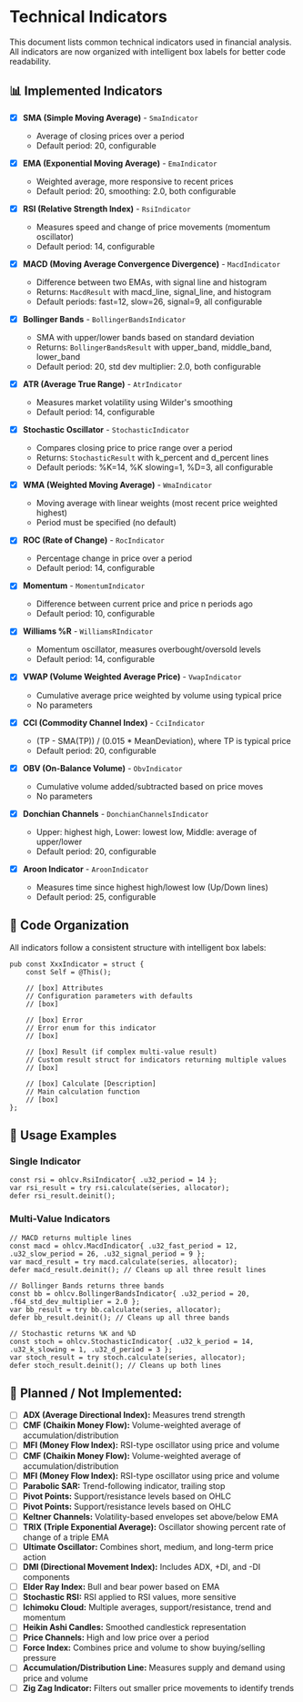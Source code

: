# Technical Indicators

This document lists common technical indicators used in financial analysis. All indicators are now organized with intelligent box labels for better code readability.

## 📊 Implemented Indicators

*   [x] **SMA (Simple Moving Average)** - `SmaIndicator`
    - Average of closing prices over a period
    - Default period: 20, configurable

*   [x] **EMA (Exponential Moving Average)** - `EmaIndicator`  
    - Weighted average, more responsive to recent prices
    - Default period: 20, smoothing: 2.0, both configurable

*   [x] **RSI (Relative Strength Index)** - `RsiIndicator`
    - Measures speed and change of price movements (momentum oscillator)
    - Default period: 14, configurable

*   [x] **MACD (Moving Average Convergence Divergence)** - `MacdIndicator`
    - Difference between two EMAs, with signal line and histogram
    - Returns: `MacdResult` with macd_line, signal_line, and histogram
    - Default periods: fast=12, slow=26, signal=9, all configurable

*   [x] **Bollinger Bands** - `BollingerBandsIndicator`
    - SMA with upper/lower bands based on standard deviation
    - Returns: `BollingerBandsResult` with upper_band, middle_band, lower_band
    - Default period: 20, std dev multiplier: 2.0, both configurable

*   [x] **ATR (Average True Range)** - `AtrIndicator`
    - Measures market volatility using Wilder's smoothing
    - Default period: 14, configurable

*   [x] **Stochastic Oscillator** - `StochasticIndicator`
    - Compares closing price to price range over a period
    - Returns: `StochasticResult` with k_percent and d_percent lines
    - Default periods: %K=14, %K slowing=1, %D=3, all configurable

*   [x] **WMA (Weighted Moving Average)** - `WmaIndicator`
    - Moving average with linear weights (most recent price weighted highest)
    - Period must be specified (no default)

*   [x] **ROC (Rate of Change)** - `RocIndicator`
    - Percentage change in price over a period
    - Default period: 14, configurable

*   [x] **Momentum** - `MomentumIndicator`
    - Difference between current price and price n periods ago
    - Default period: 10, configurable

*   [x] **Williams %R** - `WilliamsRIndicator`
    - Momentum oscillator, measures overbought/oversold levels
    - Default period: 14, configurable

*   [x] **VWAP (Volume Weighted Average Price)** - `VwapIndicator`
    - Cumulative average price weighted by volume using typical price
    - No parameters

*   [x] **CCI (Commodity Channel Index)** - `CciIndicator`
    - (TP - SMA(TP)) / (0.015 * MeanDeviation), where TP is typical price
    - Default period: 20, configurable

*   [x] **OBV (On-Balance Volume)** - `ObvIndicator`
    - Cumulative volume added/subtracted based on price moves
    - No parameters

*   [x] **Donchian Channels** - `DonchianChannelsIndicator`
    - Upper: highest high, Lower: lowest low, Middle: average of upper/lower
    - Default period: 20, configurable

*   [x] **Aroon Indicator** - `AroonIndicator`
    - Measures time since highest high/lowest low (Up/Down lines)
    - Default period: 25, configurable

## 🔮 Code Organization

All indicators follow a consistent structure with intelligent box labels:

```zig
pub const XxxIndicator = struct {
    const Self = @This();

    // [box] Attributes
    // Configuration parameters with defaults
    // [box]

    // [box] Error  
    // Error enum for this indicator
    // [box]

    // [box] Result (if complex multi-value result)
    // Custom result struct for indicators returning multiple values
    // [box]

    // [box] Calculate [Description]
    // Main calculation function
    // [box]
};
```

## 🚀 Usage Examples

### Single Indicator
```zig
const rsi = ohlcv.RsiIndicator{ .u32_period = 14 };
var rsi_result = try rsi.calculate(series, allocator);
defer rsi_result.deinit();
```

### Multi-Value Indicators
```zig
// MACD returns multiple lines
const macd = ohlcv.MacdIndicator{ .u32_fast_period = 12, .u32_slow_period = 26, .u32_signal_period = 9 };
var macd_result = try macd.calculate(series, allocator);
defer macd_result.deinit(); // Cleans up all three result lines

// Bollinger Bands returns three bands
const bb = ohlcv.BollingerBandsIndicator{ .u32_period = 20, .f64_std_dev_multiplier = 2.0 };
var bb_result = try bb.calculate(series, allocator);
defer bb_result.deinit(); // Cleans up all three bands

// Stochastic returns %K and %D
const stoch = ohlcv.StochasticIndicator{ .u32_k_period = 14, .u32_k_slowing = 1, .u32_d_period = 3 };
var stoch_result = try stoch.calculate(series, allocator);
defer stoch_result.deinit(); // Cleans up both lines
```

## 🔧 Planned / Not Implemented:

*   [ ] **ADX (Average Directional Index):** Measures trend strength
*   [ ] **CMF (Chaikin Money Flow):** Volume-weighted average of accumulation/distribution
*   [ ] **MFI (Money Flow Index):** RSI-type oscillator using price and volume
*   [ ] **CMF (Chaikin Money Flow):** Volume-weighted average of accumulation/distribution
*   [ ] **MFI (Money Flow Index):** RSI-type oscillator using price and volume
*   [ ] **Parabolic SAR:** Trend-following indicator, trailing stop
*   [ ] **Pivot Points:** Support/resistance levels based on OHLC
*   [ ] **Pivot Points:** Support/resistance levels based on OHLC
*   [ ] **Keltner Channels:** Volatility-based envelopes set above/below EMA
*   [ ] **TRIX (Triple Exponential Average):** Oscillator showing percent rate of change of a triple EMA
*   [ ] **Ultimate Oscillator:** Combines short, medium, and long-term price action
*   [ ] **DMI (Directional Movement Index):** Includes ADX, +DI, and -DI components
*   [ ] **Elder Ray Index:** Bull and bear power based on EMA
*   [ ] **Stochastic RSI:** RSI applied to RSI values, more sensitive
*   [ ] **Ichimoku Cloud:** Multiple averages, support/resistance, trend and momentum
*   [ ] **Heikin Ashi Candles:** Smoothed candlestick representation
*   [ ] **Price Channels:** High and low price over a period
*   [ ] **Force Index:** Combines price and volume to show buying/selling pressure
*   [ ] **Accumulation/Distribution Line:** Measures supply and demand using price and volume
*   [ ] **Zig Zag Indicator:** Filters out smaller price movements to identify trends
